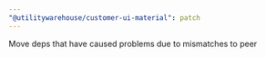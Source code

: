 ```yaml
---
"@utilitywarehouse/customer-ui-material": patch
---
```


Move deps that have caused problems due to mismatches to peer
